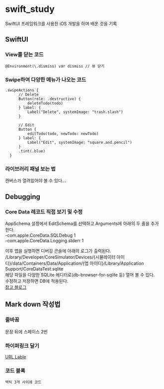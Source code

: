 # swift_study
SwiftUI 프레임워크를 사용한 iOS 개발을 하며 배운 것을 기록

## SwiftUI
### View를 닫는 코드
```@Environment(\.dismiss) var dismiss // 뷰 닫기```
### Swipe하여 다양한 메뉴가 나오는 코드
```
.swipeActions {
      // Delete
      Button(role: .destructive) {
          deleteTodo(todo)
      } label: {
          Label("Delete", systemImage: "trash.slash")
      }
      
      // Edit
      Button {
          editTodo(todo, newTodo: newTodo)
      } label: {
          Label("Edit", systemImage: "square.and.pencil")
      }
      .tint(.blue)
  }
```
### 라이브러리 패널 보는 법
캔버스가 열려있어야 볼 수 있다...


## Debugging
### Core Data 레코드 직접 보기 및 수정
AppSchema 설정에서 EditSchema를 선택하고 Arguments에 아래의 두 줄을 추가한다.  
-com.apple.CoreData.SQLDebug 1  
-com.apple.CoreData.Logging.stderr 1  

이후 앱을 실행하면 디버깅 콘솔에 아래의 로그가 출력된다.  
/Library/Developer/CoreSimulator/Devices/{시뮬레이터 아이디}/data/Containers/Data/Application/{앱 아이디}/Library/Application Support/CoreDataTest.sqlite  
해당 파일을 다양한 SQLite 에디터로(db-browser-for-sqlite 등) 열어 볼 수 있다.  
수정하고 저장하면 DB에 적용된다.  
[참고 블로그](https://eastroot1590.tistory.com/entry/Core-Data-1)  

## Mark down 작성법
### 줄바꿈
문장 뒤에 스페이스 2번  
### 하이퍼링크 달기 
[URL Lable](URL)
### 코드 블록
``` 백틱 3개 사이에 코드 ```
